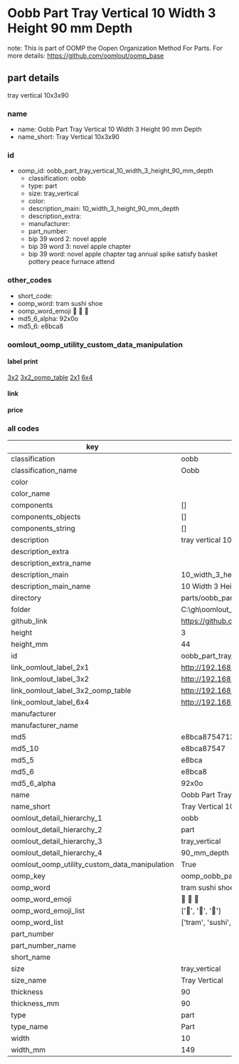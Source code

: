 # Oobb Part Tray Vertical 10 Width 3 Height 90 mm Depth  

note: This is part of OOMP the Oopen Organization Method For Parts. For more details: https://github.com/oomlout/oomp_base

##  part details
  



tray vertical 10x3x90



### name
* name: Oobb Part Tray Vertical 10 Width 3 Height 90 mm Depth
* name_short: Tray Vertical 10x3x90 
### id
* oomp_id: oobb_part_tray_vertical_10_width_3_height_90_mm_depth
  * classification: oobb
  * type: part
  * size: tray_vertical
  * color: 
  * description_main: 10_width_3_height_90_mm_depth
  * description_extra: 
  * manufacturer: 
  * part_number: 
  * bip 39 word 2: novel apple
  * bip 39 word 3: novel apple chapter
  * bip 39 word: novel apple chapter tag annual spike satisfy basket pottery peace furnace attend

### other_codes
* short_code: 
* oomp_word: tram sushi shoe
* oomp_word_emoji :tram: :sushi: :shoe:
* md5_6_alpha: 92x0o
* md5_6: e8bca8






### oomlout_oomp_utility_custom_data_manipulation
#### label print
[3x2](http://192.168.1.245:1112/?label=oomp%2092x0o)
[3x2_oomp_table](http://192.168.1.108:1112/?label=oomp%2092x0o)
[2x1](http://192.168.1.242:1112/?label=oomp%2092x0o)
[6x4](http://192.168.1.55:1112/?label=oomp%2092x0o)    

#### link

                              

#### price







### all codes 
| key | value |  
| --- | --- |  
| classification | oobb |  
| classification_name | Oobb |  
| color |  |  
| color_name |  |  
| components | [] |  
| components_objects | [] |  
| components_string | [] |  
| description | tray vertical 10x3x90 |  
| description_extra |  |  
| description_extra_name |  |  
| description_main | 10_width_3_height_90_mm_depth |  
| description_main_name | 10 Width 3 Height 90 mm Depth |  
| directory | parts/oobb_part_tray_vertical_10_width_3_height_90_mm_depth |  
| folder | C:\gh\oomlout_oobb_version_4_generated_parts\parts\oobb_part_tray_vertical_10_width_3_height_90_mm_depth |  
| github_link | https://github.com/oomlout/oomlout_oomp_part_src/tree/main/parts/oobb_part_tray_vertical_10_width_3_height_90_mm_depth |  
| height | 3 |  
| height_mm | 44 |  
| id | oobb_part_tray_vertical_10_width_3_height_90_mm_depth |  
| link_oomlout_label_2x1 | http://192.168.1.242:1112/?label=oomp%2092x0o |  
| link_oomlout_label_3x2 | http://192.168.1.245:1112/?label=oomp%2092x0o |  
| link_oomlout_label_3x2_oomp_table | http://192.168.1.108:1112/?label=oomp%2092x0o |  
| link_oomlout_label_6x4 | http://192.168.1.55:1112/?label=oomp%2092x0o |  
| manufacturer |  |  
| manufacturer_name |  |  
| md5 | e8bca875471337eb4704bdd24cc2acb8 |  
| md5_10 | e8bca87547 |  
| md5_5 | e8bca |  
| md5_6 | e8bca8 |  
| md5_6_alpha | 92x0o |  
| name | Oobb Part Tray Vertical 10 Width 3 Height 90 mm Depth |  
| name_short | Tray Vertical 10x3x90  |  
| oomlout_detail_hierarchy_1 | oobb |  
| oomlout_detail_hierarchy_2 | part |  
| oomlout_detail_hierarchy_3 | tray_vertical |  
| oomlout_detail_hierarchy_4 | 90_mm_depth |  
| oomlout_oomp_utility_custom_data_manipulation | True |  
| oomp_key | oomp_oobb_part_tray_vertical_10_width_3_height_90_mm_depth |  
| oomp_word | tram sushi shoe |  
| oomp_word_emoji | :tram: :sushi: :shoe: |  
| oomp_word_emoji_list | [':tram:', ':sushi:', ':shoe:'] |  
| oomp_word_list | ['tram', 'sushi', 'shoe'] |  
| part_number |  |  
| part_number_name |  |  
| short_name |  |  
| size | tray_vertical |  
| size_name | Tray Vertical |  
| thickness | 90 |  
| thickness_mm | 90 |  
| type | part |  
| type_name | Part |  
| width | 10 |  
| width_mm | 149 |  
